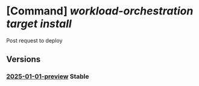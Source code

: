 # [Command] _workload-orchestration target install_

Post request to deploy

## Versions

### [2025-01-01-preview](/Resources/mgmt-plane/L3N1YnNjcmlwdGlvbnMve30vcmVzb3VyY2Vncm91cHMve30vcHJvdmlkZXJzL21pY3Jvc29mdC5lZGdlL3RhcmdldHMve30vaW5zdGFsbHNvbHV0aW9u/2025-01-01-preview.xml) **Stable**

<!-- mgmt-plane /subscriptions/{}/resourcegroups/{}/providers/microsoft.edge/targets/{}/installsolution 2025-01-01-preview -->
